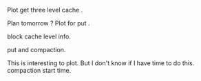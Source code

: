 
Plot get three level cache .

Plan tomorrow ? 
Plot for put .

block cache level info.



put and compaction.


This is interesting to plot. But I don't know if I have time to do this. 
compaction start time.


